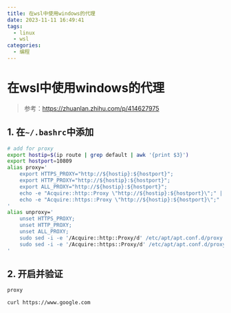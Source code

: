 ```yaml
---
title: 在wsl中使用windows的代理
date: 2023-11-11 16:49:41
tags:
  - linux
  - wsl
categories:
  - 编程
---
```


# 在wsl中使用windows的代理

> 参考：<https://zhuanlan.zhihu.com/p/414627975>

## 1. 在`~/.bashrc`中添加

```bash
# add for proxy
export hostip=$(ip route | grep default | awk '{print $3}')
export hostport=10809
alias proxy='
    export HTTPS_PROXY="http://${hostip}:${hostport}";
    export HTTP_PROXY="http://${hostip}:${hostport}";
    export ALL_PROXY="http://${hostip}:${hostport}";
    echo -e "Acquire::http::Proxy \"http://${hostip}:${hostport}\";" | sudo tee -a /etc/apt/apt.conf.d/proxy.conf > /dev/null;
    echo -e "Acquire::https::Proxy \"http://${hostip}:${hostport}\";" | sudo tee -a /etc/apt/apt.conf.d/proxy.conf > /dev/null;
'
alias unproxy='
    unset HTTPS_PROXY;
    unset HTTP_PROXY;
    unset ALL_PROXY;
    sudo sed -i -e '/Acquire::http::Proxy/d' /etc/apt/apt.conf.d/proxy.conf;
    sudo sed -i -e '/Acquire::https::Proxy/d' /etc/apt/apt.conf.d/proxy.conf;
'
```

## 2. 开启并验证

```bash
proxy
```

```bash
curl https://www.google.com
```
